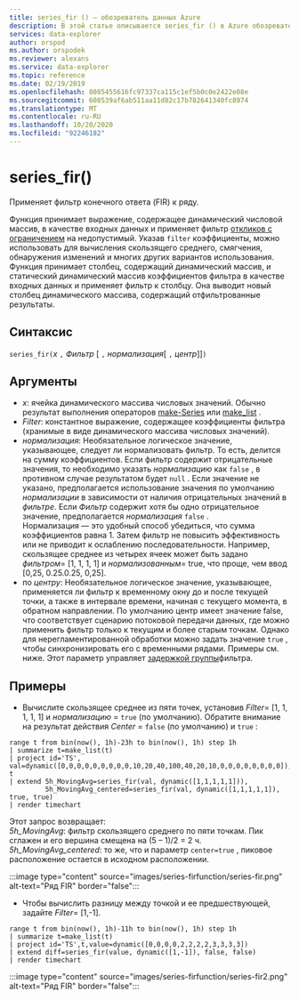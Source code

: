 ```yaml
---
title: series_fir () — обозреватель данных Azure
description: В этой статье описывается series_fir () в Azure обозреватель данных.
services: data-explorer
author: orspod
ms.author: orspodek
ms.reviewer: alexans
ms.service: data-explorer
ms.topic: reference
ms.date: 02/19/2019
ms.openlocfilehash: 8085455616fc97337ca115c1ef5b0c0e2422e08e
ms.sourcegitcommit: 608539af6ab511aa11d82c17b782641340fc8974
ms.translationtype: MT
ms.contentlocale: ru-RU
ms.lasthandoff: 10/20/2020
ms.locfileid: "92246182"
---
```

# <a name="series_fir"></a>series_fir()

Применяет фильтр конечного ответа (FIR) к ряду.  

Функция принимает выражение, содержащее динамический числовой массив, в качестве входных данных и применяет фильтр [откликов с ограничением](https://en.wikipedia.org/wiki/Finite_impulse_response) на недопустимый. Указав `filter` коэффициенты, можно использовать для вычисления скользящего среднего, смягчения, обнаружения изменений и многих других вариантов использования. Функция принимает столбец, содержащий динамический массив, и статический динамический массив коэффициентов фильтра в качестве входных данных и применяет фильтр к столбцу. Она выводит новый столбец динамического массива, содержащий отфильтрованные результаты.  

## <a name="syntax"></a>Синтаксис

`series_fir(`*x* `,` *Фильтр* [ `,` *нормализация*[ `,` *центр*]]`)`

## <a name="arguments"></a>Аргументы

* *x*: ячейка динамического массива числовых значений. Обычно результат выполнения операторов [make-Series](make-seriesoperator.md) или [make_list](makelist-aggfunction.md) .
* *Filter*: константное выражение, содержащее коэффициенты фильтра (хранимые в виде динамического массива числовых значений).
* *нормализация*: Необязательное логическое значение, указывающее, следует ли нормализовать фильтр. То есть, делится на сумму коэффициентов. Если фильтр содержит отрицательные значения, то необходимо указать *нормализацию* как `false` , в противном случае результатом будет `null` . Если значение не указано, предполагается использование значения по умолчанию *нормализации* в зависимости от наличия отрицательных значений в *фильтре*. Если *Фильтр* содержит хотя бы одно отрицательное значение, предполагается *нормализация* `false` .  
Нормализация — это удобный способ убедиться, что сумма коэффициентов равна 1. Затем фильтр не повысить эффективность или не приводит к ослаблению последовательности. Например, скользящее среднее из четырех ячеек может быть задано *фильтром*= [1, 1, 1, 1] и *нормализованным*= true, что проще, чем ввод [0,25, 0.25.0.25, 0,25].
* по *центру*: Необязательное логическое значение, указывающее, применяется ли фильтр к временному окну до и после текущей точки, а также в интервале времени, начиная с текущего момента, в обратном направлении. По умолчанию центр имеет значение false, что соответствует сценарию потоковой передачи данных, где можно применить фильтр только к текущим и более старым точкам. Однако для нерегламентированной обработки можно задать значение `true` , чтобы синхронизировать его с временными рядами. Примеры см. ниже. Этот параметр управляет [задержкой группы](https://en.wikipedia.org/wiki/Group_delay_and_phase_delay)фильтра.

## <a name="examples"></a>Примеры

* Вычислите скользящее среднее из пяти точек, установив *Filter*= [1, 1, 1, 1, 1] и *нормализацию* = `true` (по умолчанию). Обратите внимание на результат действия *Center* = `false` (по умолчанию) и `true` :

<!-- csl: https://help.kusto.windows.net:443/Samples -->
```kusto
range t from bin(now(), 1h)-23h to bin(now(), 1h) step 1h
| summarize t=make_list(t)
| project id='TS', val=dynamic([0,0,0,0,0,0,0,0,0,10,20,40,100,40,20,10,0,0,0,0,0,0,0,0]), t
| extend 5h_MovingAvg=series_fir(val, dynamic([1,1,1,1,1])),
         5h_MovingAvg_centered=series_fir(val, dynamic([1,1,1,1,1]), true, true)
| render timechart
```

Этот запрос возвращает:  
*5h_MovingAvg*: фильтр скользящего среднего по пяти точкам. Пик сглажен и его вершина смещена на (5 – 1)/2 = 2 ч.  
*5h_MovingAvg_centered*: то же, что и параметр `center=true` , пиковое расположение остается в исходном расположении.

:::image type="content" source="images/series-firfunction/series-fir.png" alt-text="Ряд FIR" border="false":::

* Чтобы вычислить разницу между точкой и ее предшествующей, задайте *Filter*= [1,-1].

<!-- csl: https://help.kusto.windows.net:443/Samples -->
```kusto
range t from bin(now(), 1h)-11h to bin(now(), 1h) step 1h
| summarize t=make_list(t)
| project id='TS',t,value=dynamic([0,0,0,0,2,2,2,2,3,3,3,3])
| extend diff=series_fir(value, dynamic([1,-1]), false, false)
| render timechart
```

:::image type="content" source="images/series-firfunction/series-fir2.png" alt-text="Ряд FIR" border="false":::
